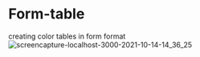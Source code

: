 # Form-table
creating  color tables in form format
![screencapture-localhost-3000-2021-10-14-14_36_25](https://user-images.githubusercontent.com/89214910/137287307-2aae6748-01cf-49fc-86e6-b0f76c8e61d6.png)

